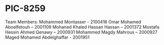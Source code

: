 # PIC-8259
Team Members:
Mohammed Montasser - 2100416
Omar Mohamed Aboelfetouh – 2001109
Mohaned Khaled Hassan Hassan – 2001372
Mostafa Hessin Ahmed Qenawy – 2000931
Mohammed Magdy Mahrous – 2000927
Maged Mohamed Abdelghaffar - 2001951

